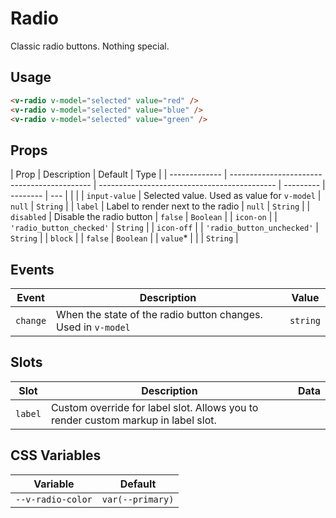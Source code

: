 # Radio

Classic radio buttons. Nothing special.

## Usage

```html
<v-radio v-model="selected" value="red" />
<v-radio v-model="selected" value="blue" />
<v-radio v-model="selected" value="green" />
```

## Props

| Prop          | Description                                 | Default                                      | Type      |
| ------------- | ------------------------------------------- | -------------------------------------------- | --------- | -------- | --- |
| <!--          | `value`\*                                   | What value to save in `v-model` when checked |           | `String` | --> |
| `input-value` | Selected value. Used as value for `v-model` | `null`                                       | `String`  |
| `label`       | Label to render next to the radio           | `null`                                       | `String`  |
| `disabled`    | Disable the radio button                    | `false`                                      | `Boolean` |
| `icon-on`     |                                             | `'radio_button_checked'`                     | `String`  |
| `icon-off`    |                                             | `'radio_button_unchecked'`                   | `String`  |
| `block`       |                                             | `false`                                      | `Boolean` |
| `value`\*     |                                             |                                              | `String`  |

## Events

| Event    | Description                                                   | Value    |
| -------- | ------------------------------------------------------------- | -------- |
| `change` | When the state of the radio button changes. Used in `v-model` | `string` |

## Slots

| Slot    | Description                                                                       | Data |
| ------- | --------------------------------------------------------------------------------- | ---- |
| `label` | Custom override for label slot. Allows you to render custom markup in label slot. |      |

## CSS Variables

| Variable          | Default          |
| ----------------- | ---------------- |
| `--v-radio-color` | `var(--primary)` |
